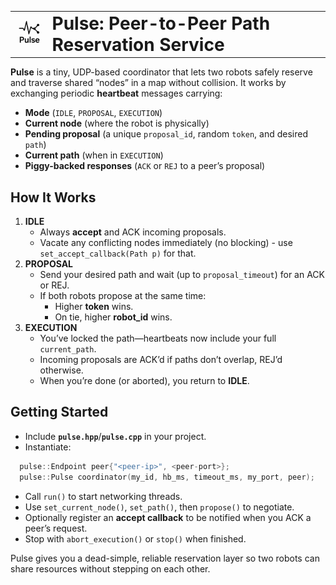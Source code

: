 <table align="center">
  <tr>
    <td><img src=".github/assets/logo.png" alt="Socks Logo" width="80"></td>
    <td><h1 style="margin: 0;">Pulse: Peer-to-Peer Path Reservation Service</h1></td>
  </tr>
</table>

**Pulse** is a tiny, UDP-based coordinator that lets two robots safely reserve and traverse shared “nodes” in a map without collision. It works by exchanging periodic **heartbeat** messages carrying:

- **Mode** (`IDLE`, `PROPOSAL`, `EXECUTION`)  
- **Current node** (where the robot is physically)  
- **Pending proposal** (a unique `proposal_id`, random `token`, and desired `path`)  
- **Current path** (when in `EXECUTION`)  
- **Piggy-backed responses** (`ACK` or `REJ` to a peer’s proposal)

## How It Works

1. **IDLE**  
   - Always **accept** and ACK incoming proposals.  
   - Vacate any conflicting nodes immediately (no blocking) - use `set_accept_callback(Path p)` for that.  
2. **PROPOSAL**  
   - Send your desired path and wait (up to `proposal_timeout`) for an ACK or REJ.  
   - If both robots propose at the same time:  
     - Higher **token** wins.  
     - On tie, higher **robot_id** wins.  
3. **EXECUTION**  
   - You’ve locked the path—heartbeats now include your full `current_path`.  
   - Incoming proposals are ACK’d if paths don’t overlap, REJ’d otherwise.  
   - When you’re done (or aborted), you return to **IDLE**.

## Getting Started

- Include **`pulse.hpp`**/**`pulse.cpp`** in your project.  
- Instantiate:

```cpp
  pulse::Endpoint peer{"<peer-ip>", <peer-port>};
  pulse::Pulse coordinator(my_id, hb_ms, timeout_ms, my_port, peer);
```

* Call `run()` to start networking threads.
* Use `set_current_node()`, `set_path()`, then `propose()` to negotiate.
* Optionally register an **accept callback** to be notified when you ACK a peer’s request.
* Stop with `abort_execution()` or `stop()` when finished.

Pulse gives you a dead-simple, reliable reservation layer so two robots can share resources without stepping on each other.
